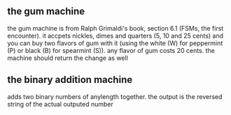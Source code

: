 ## the gum machine
the gum machine is from Ralph Grimaldi's book, section 6.1 (FSMs, the first
encounter). it accpets nickles, dimes and quarters (5, 10 and 25 cents) and you
can buy two flavors of gum with it (using the white (W) for peppermint (P) or
black (B) for spearmint (S)). any flavor of gum costs 20 cents. the machine
should return the change as well

## the binary addition machine
adds two binary numbers of anylength together. the output is the reversed string
of the actual outputed number

